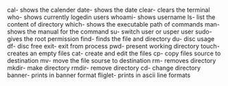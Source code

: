 cal- shows the calender
date- shows the date
clear- clears the terminal
who- shows currently logedin users
whoami- shows username
ls- list the content of directory
which- shows the executable path of commands
man- shows the manual for the command
su- switch user or usper user
sudo- gives the root permission
find- finds the file and directory
du- disc usage
df- disc free
exit- exit from process
pwd- present working directory
touch- creates an empty files
cat- create and edit the files
cp- copy files source to destination
mv- move the file sourse to destination
rm- removes directory
mkdir- make directory
rmdir- remove directory
cd- change directory
banner- prints in banner format
fliglet- prints in ascii line formats
